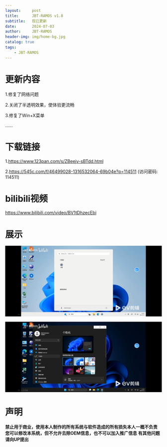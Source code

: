 ```yaml
---
layout:     post
title:      JBT-RAMOS v1.8
subtitle:   现已更新
date:       2024-07-03
author:     JBT-RAMOS
header-img: img/home-bg.jpg
catalog: true
tags:
    - JBT-RAMOS
---
```


# 更新内容

1.修复了网络问题

2.关闭了半透明效果，使体验更流畅

3.修复了Win+X菜单

……

# 下载链接

1.https://www.123pan.com/s/ZBeejv-sBTdd.html

2.https://545c.com/f/46499028-1316532064-69b04e?p=114511 (访问密码: 114511)

# bilibili视频

https://www.bilibili.com/video/BV1tDhzecEbi

# 展示

![](/img/QQ图片20240709112023.jpg)

![](/img/Screenshot_2024-07-09-11-09-49-615_tv.danmaku.bili.jpg)

# 声明

**禁止用于商业，使用本人制作的所有系统与软件造成的所有损失本人一概不负责
您可以修改本系统，但不允许去除OEM信息，也不可以加入推广信息
有其他问题请向UP提出**
